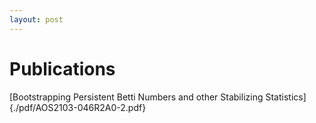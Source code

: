 ```yaml
---
layout: post
---
```


# Publications

[Bootstrapping Persistent Betti Numbers and other Stabilizing Statistics]{./pdf/AOS2103-046R2A0-2.pdf}
